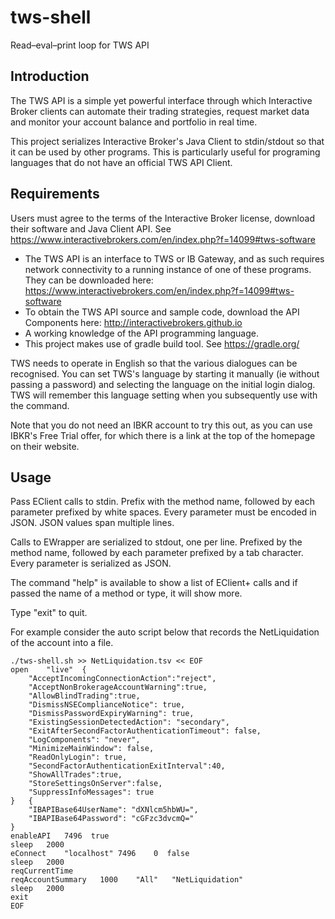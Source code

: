 # tws-shell
Read–eval–print loop for TWS API

Introduction
------------

The TWS API is a simple yet powerful interface through which Interactive Broker clients can automate their trading strategies, request market data and monitor your account balance and portfolio in real time.

This project serializes Interactive Broker's Java Client to stdin/stdout so that it can be used by other programs. This is particularly useful for programing languages that do not have an official TWS API Client.

Requirements
------------

Users must agree to the terms of the Interactive Broker license, download their software and Java Client API.
See https://www.interactivebrokers.com/en/index.php?f=14099#tws-software

* The TWS API is an interface to TWS or IB Gateway, and as such requires network connectivity to a running instance of one of these programs. They can be downloaded here: https://www.interactivebrokers.com/en/index.php?f=14099#tws-software
* To obtain the TWS API source and sample code, download the API Components here: http://interactivebrokers.github.io
* A working knowledge of the API programming language.
* This project makes use of gradle build tool. See https://gradle.org/

TWS needs to operate in English so that the various dialogues can be recognised. You can set TWS's language by starting it manually (ie without passing a password) and selecting the language on the initial login dialog. TWS will remember this language setting when you subsequently use with the command.

Note that you do not need an IBKR account to try this out, as you can use IBKR's Free Trial offer, for which there is a link at the top of the homepage on their website.

Usage
-----

Pass EClient calls to stdin. Prefix with the method name, followed by each parameter prefixed by white spaces. Every parameter must be encoded in JSON. JSON values span multiple lines.

Calls to EWrapper are serialized to stdout, one per line. Prefixed by the method name, followed by each parameter prefixed by a tab character. Every parameter is serialized as JSON.

The command "help" is available to show a list of EClient+ calls and if passed the name of a method or type, it will show more.

Type "exit" to quit.

For example consider the auto script below that records the NetLiquidation of the account into a file.

```
./tws-shell.sh >> NetLiquidation.tsv << EOF
open    "live"  {
    "AcceptIncomingConnectionAction":"reject",
    "AcceptNonBrokerageAccountWarning":true,
    "AllowBlindTrading":true,
    "DismissNSEComplianceNotice": true,
    "DismissPasswordExpiryWarning": true,
    "ExistingSessionDetectedAction": "secondary",
    "ExitAfterSecondFactorAuthenticationTimeout": false,
    "LogComponents": "never",
    "MinimizeMainWindow": false,
    "ReadOnlyLogin": true,
    "SecondFactorAuthenticationExitInterval":40,
    "ShowAllTrades":true,
    "StoreSettingsOnServer":false,
    "SuppressInfoMessages": true
}   {
    "IBAPIBase64UserName": "dXNlcm5hbWU=",
    "IBAPIBase64Password": "cGFzc3dvcmQ="
}
enableAPI   7496  true
sleep   2000
eConnect    "localhost" 7496    0  false
sleep   2000
reqCurrentTime
reqAccountSummary   1000    "All"   "NetLiquidation"
sleep   2000
exit
EOF
```
